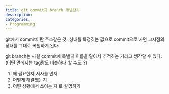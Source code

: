 ```yaml
---
title: git commit과 branch 개념잡기
description: 
categories:
- Programming
---
```


git에서 commit이란 주소같은 것. 상태를 특정짓는 값으로 commit으로 가면 그지점의 상태를 그대로 복원하게 된다.

git branch는 사실 commit에 특별히 이름을 달아서 추적하는 거라고 생각할 수 있다. (어떤 면에서는 tag랑도 비슷하다 할 수도..?)


1) 왜 필요한지 서사를 먼저
2) 어떻게 해결했는지
3) 어떤 상황에서 쓰이는 지
로 설명하기
